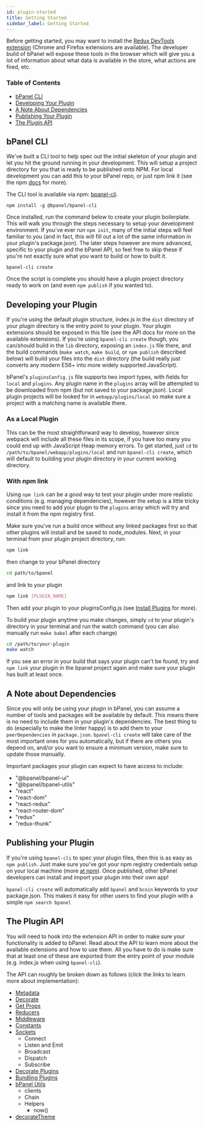 ```yaml
---
id: plugin-started
title: Getting Started
sidebar_label: Getting Started
---
```


Before getting started, you may want to install the [Redux DevTools extension](https://github.com/zalmoxisus/redux-devtools-extension) (Chrome and Firefox extensions are available). The developer build of bPanel will expose these tools in the browser which will give you a lot of information about what data is available in the store, what actions are fired, etc.

### Table of Contents
- [bPanel CLI](#bpanel-cli)
- [Developing Your Plugin](#developing-your-plugin)
- [A Note About Dependencies](#a-note-about-dependencies)
- [Publishing Your Plugin](#publishing-your-plugin)
- [The Plugin API](#the-plugin-api)

## bPanel CLI
We've built a CLI tool to help spec out the initial skeleton of your plugin and let you hit the ground running in your development. This will setup a project directory for you that is ready to be published onto NPM. For local development you can add this to your bPanel repo, or just npm link it (see the npm [docs](https://docs.npmjs.com/cli/link) for more).

The CLI tool is available via npm: [bpanel-cli](https://www.npmjs.com/package/@bpanel/bpanel-cli).
```shell
npm install -g @bpanel/bpanel-cli
```

Once installed, run the command below to create your plugin boilerplate. This will walk you through the steps necessary to setup your development environment. If you've ever run `npm init`, many of the initial steps will feel familiar to you (and in fact, this will fill out a lot of the same information in your plugin's package.json). The later steps however are more advanced, specific to your plugin and the bPanel API, so feel free to skip these if you're not exactly sure what you want to build or how to built it.

```shell
bpanel-cli create
```

Once the script is complete you should have a plugin project directory ready to work on (and even `npm publish` if you wanted to).

## Developing your Plugin
If you're using the default plugin structure, index.js in the `dist` directory of your plugin directory is the entry point to your plugin. Your plugin extensions should be exposed in this file (see the API docs for more on the available extensions). If you're using `bpanel-cli create` though, you can/should build in the `lib` directory, exposing an `index.js` file there, and the build commands (`make watch`, `make build`, or `npm publish` described below) will build your files into the `dist` directory (the build really just converts any modern ES6+ into more widely supported JavaScript).

bPanel's `pluginsConfig.js` file supports two import types, with fields for `local` and `plugins`. Any plugin name in the `plugins` array will be attempted to be downloaded from npm (but not saved to your package.json). Local plugin projects will be looked for in `webapp/plugins/local` so make sure a project with a matching name is available there.

### As a Local Plugin
This can be the most straightforward way to develop, however since webpack will include all these files in its scope,
if you have too many you could end up with JavaScript Heap memory errors. To get started, just `cd` to `/path/to/bpanel/webapp/plugins/local` and run `bpanel-cli create`, which will default to building your plugin directory in your current working directory.

### With npm link
Using `npm link` can be a good way to test your plugin under more realistic conditions (e.g. managing dependencies), however the setup is a little tricky since you need to add your plugin to the `plugins` array which will try and install it from the npm registry first.

Make sure you've run a build once without any linked packages first so that other plugins will install and be saved to node_modules. Next, in your terminal from your plugin project directory, run:

```bash
npm link
```

then change to your bPanel directory

```bash
cd path/to/bpanel
```

and link to your plugin

```bash
npm link [PLUGIN_NAME]
```

Then add your plugin to your pluginsConfig.js (see [Install Plugins](/docs/install-plugins.html) for more).

To build your plugin anytime you make changes, simply `cd` to your plugin's directory in your terminal and run the watch command (you can also manually run `make babel` after each change)

```bash
cd /path/to/your-plugin
make watch
```

If you see an error in your build that says your plugin can't be found, try and `npm link` your plugin in the bpanel project again and make sure your plugin has built at least once.

## A Note about Dependencies
Since you will only be using your plugin in bPanel, you can assume a number of tools and packages will be
available by default. This means there is no need to include them in your plugin's dependencies.
The best thing to do (especially to make the linter happy) is to add them to your `peerDependencies` in `package.json`.
`bpanel-cli create` will take care of the most important ones for you automatically, but
if there are others you depend on, and/or you want to ensure a minimum version, make sure to update those manually.

Important packages your plugin can expect to have access to include:

- "@bpanel/bpanel-ui"
- "@bpanel/bpanel-utils"
- "react"
- "react-dom"
- "react-redux"
- "react-router-dom"
- "redux"
- "redux-thunk"

## Publishing your Plugin
If you're using `bpanel-cli` to spec your plugin files, then this is as easy as `npm publish`. Just make sure you've got your npm registry credentials setup on your local machine (more [at npm](https://docs.npmjs.com/cli/publish)). Once published, other bPanel developers can install and import your plugin into their own app!

`bpanel-cli create` will automatically add `bpanel` and `bcoin` keywords to your package.json. This makes it easy for other users to find your plugin with a simple `npm search bpanel`

## The Plugin API
You will need to hook into the extension API in order to make sure your functionality is added to bPanel. Read about the API to learn more about the available extensions and how to use them. All you have to do is make sure that at least one of these are exported from the entry point of your module (e.g. index.js when using `bpanel-cli`).

The API can roughly be broken down as follows (click the links to learn more about implementation):
- [Metadata](/docs/api-metadata.html)
- [Decorate](/docs/api-decorate.html)
- [Get Props](/docs/api-getprops.html)
- [Reducers](/docs/api-reducers.html)
- [Middleware](/docs/api-middleware.html)
- [Constants](/docs/api-constants.html)
- [Sockets](/docs/api-sockets.html)
  - Connect
  - Listen and Emit
  - Broadcast
  - Dispatch
  - Subscribe
- [Decorate Plugins](/docs/api-decorate-plugins.html)
- [Bundling Plugins](/docs/api-bundling-plugins.html)
- [bPanel Utils](/docs/bpanel-utils.html)
  - clients
  - Chain
  - Helpers
    - now()
- [decorateTheme](/docs/theming-started.html#bpanel-webapp-plugins-local-mytheme-indexjs)
